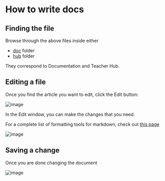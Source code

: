 # How to write docs

## Finding the file

Browse through the above files inside either

- [doc](https://github.com/gomegaminds/docs/tree/main/docs/docs) folder
- [hub](https://github.com/gomegaminds/docs/tree/main/docs/hub) folder

They correspond to Documentation and Teacher Hub.


## Editing a file

Once you find the article you want to edit, click the Edit button:

![image](https://user-images.githubusercontent.com/28685654/195853765-e49ab195-45b7-47ca-9d2f-4cd1793b911e.png)

In the Edit window, you can make the changes that you need.

For a complete list of formatting tools for markdown, check out [this page](https://www.markdownguide.org/cheat-sheet/)

![image](https://user-images.githubusercontent.com/28685654/195853908-959fcbba-2722-4357-8e54-b81a6e7ee137.png)


## Saving a change

Once you are done changing the document 

![image](https://user-images.githubusercontent.com/28685654/195854152-df38aa1b-f1c5-4c52-8224-748ae46fdd32.png)
